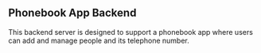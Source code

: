 ## Phonebook App Backend

This backend server is designed to support a phonebook app where users can add and manage people and its telephone number.
